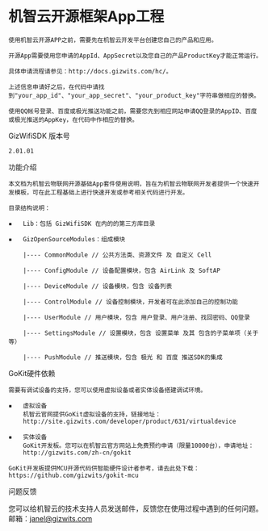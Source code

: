 机智云开源框架App工程
==================

    使用机智云开源APP之前，需要先在机智云开发平台创建您自己的产品和应用。

    开源App需要使用您申请的AppId、AppSecret以及您自己的产品ProductKey才能正常运行。

    具体申请流程请参见：http://docs.gizwits.com/hc/。

    上述信息申请好之后，在代码中请找到"your_app_id"、"your_app_secret"、"your_product_key"字符串做相应的替换。

    使用QQ帐号登录、百度或极光推送功能之前，需要您先到相应网站申请QQ登录的AppID、百度或极光推送的AppKey，在代码中作相应的替换。


GizWifiSDK 版本号

    2.01.01


功能介绍

    本文档为机智云物联网开源基础App套件使用说明，旨在为机智云物联网开发者提供一个快速开发模板，可在此工程基础上进行快速开发或参考相关代码进行开发。

    目录结构说明：

    ▪	Lib：包括 GizWifiSDK 在内的的第三方库目录

    ▪	GizOpenSourceModules：组成模块

        |---- CommonModule // 公共方法类、资源文件 及 自定义 Cell

        |---- ConfigModule // 设备配置模块，包含 AirLink 及 SoftAP

        |---- DeviceModule // 设备模块，包含 设备列表

        |---- ControlModule // 设备控制模块，开发者可在此添加自己的控制功能

        |---- UserModule // 用户模块，包含 用户登录、用户注册、找回密码、QQ登录

        |---- SettingsModule // 设置模块，包含 设置菜单 及其 包含的子菜单项（关于等）

        |---- PushModule // 推送模块，包含 极光 和 百度 推送SDK的集成


GoKit硬件依赖

    需要有调试设备的支持，您可以使用虚拟设备或者实体设备搭建调试环境。

    ▪	虚拟设备
        机智云官网提供GoKit虚拟设备的支持，链接地址：
        http://site.gizwits.com/developer/product/631/virtualdevice

    ▪	实体设备
        GoKit开发板。您可以在机智云官方网站上免费预约申请（限量10000台），申请地址：
        http://gizwits.com/zh-cn/gokit

    GoKit开发板提供MCU开源代码供智能硬件设计者参考，请去此处下载：https://github.com/gizwits/gokit-mcu



问题反馈

您可以给机智云的技术支持人员发送邮件，反馈您在使用过程中遇到的任何问题。
邮箱：janel@gizwits.com
